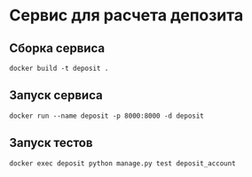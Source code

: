 # Сервис для расчета депозита

## Cборка сервиса
```
docker build -t deposit .
```

## Запуск сервиса
```
docker run --name deposit -p 8000:8000 -d deposit
```

## Запуск тестов
```
docker exec deposit python manage.py test deposit_account
```



